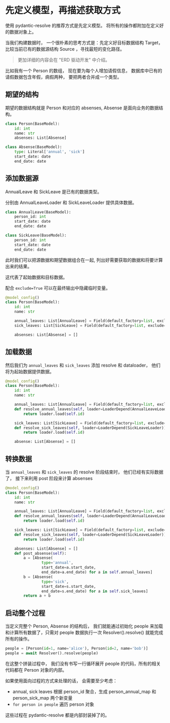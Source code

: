 # 先定义模型，再描述获取方式

使用 pydantic-resolve 的推荐方式是先定义模型。 将所有的操作都附加在定义好的数据对象上。

当我们构建数据时， 一个很朴素的思考方式是：先定义好目标数据结构 Target， 比较当前已有的数据源结构 Source ，寻找最短的变化路径。

> 更加详细的内容会在 "ERD 驱动开发" 中介绍。

比如我有一个 Person 的数组， 现在要为每个人增加请假信息， 数据库中已有的请假数据包含年假，病假两种， 要把两者合并成一个类型。

## 期望的结构

期望的数据结构就是 Person 和对应的 absenses, Absense 是面向业务的数据结构。

```python
class Person(BaseModel):
    id: int
    name: str
    absenses: List[Absense]

class Absense(BaseModel):
    type: Literal['annual', 'sick']
    start_date: date
    end_date: date
```

## 添加数据源

AnnualLeave 和 SickLeave 是已有的数据类型。

分别由 AnnualLeaveLoader 和 SickLeaveLoader 提供具体数据。

```python
class AnnualLeave(BaseModel):
    person_id: int
    start_date: date
    end_date: date

class SickLeave(BaseModel):
    person_id: int
    start_date: date
    end_date: date
```

此时我们可以把源数据和期望数据组合在一起, 列出好需要获取的数据和将要计算出来的结果。

这代表了起始数据和目标数据。

配合 `exclude=True` 可以在最终输出中隐藏临时变量。

```python
@model_config()
class Person(BaseModel):
    id: int
    name: str

    annual_leaves: List[AnnualLeave] = Field(default_factory=list, exclude=True)
    sick_leaves: List[SickLeave] = Field(default_factory=list, exclude=True)

    absenses: List[Absense] = []
```

## 加载数据

然后我们为 `annual_leaves` 和 `sick_leaves` 添加 resolve 和 dataloader， 他们将为起始数据提供数据。

```python
@model_config()
class Person(BaseModel):
    id: int
    name: str

    annual_leaves: List[AnnualLeave] = Field(default_factory=list, exclude=True)
    def resolve_annual_leaves(self, loader=LoaderDepend(AnnualLeaveLoader)):
        return loader.load(self.id)

    sick_leaves: List[SickLeave] = Field(default_factory=list, exclude=True)
    def resolve_sick_leaves(self, loader=LoaderDepend(SickLeaveLoader)):
        return loader.load(self.id)

    absense: List[Absense] = []
```

## 转换数据

当 `annual_leaves` 和 `sick_leaves` 的 resolve 阶段结束时， 他们已经有实际数据了， 接下来利用 post 阶段来计算 absenses

```python
@model_config()
class Person(BaseModel):
    id: int
    name: str

    annual_leaves: List[AnnualLeave] = Field(default_factory=list, exclude=True)
    def resolve_annual_leaves(self, loader=LoaderDepend(AnnualLeaveLoader)):
        return loader.load(self.id)

    sick_leaves: List[SickLeave] = Field(default_factory=list, exclude=True)
    def resolve_sick_leaves(self, loader=LoaderDepend(SickLeaveLoader)):
        return loader.load(self.id)

    absenses: List[Absense] = []
    def post_absense(self):
        a = [Absense(
                type='annual',
                start_date=a.start_date,
                end_date=a.end_date) for a in self.annual_leaves]
        b = [Absense(
                type='sick',
                start_date=s.start_date,
                end_date=s.end_date) for a in self.sick_leaves]
        return a + b
```

## 启动整个过程

当定义完整个 Person, Absense 的结构后， 我们就能通过初始化 people 来加载和计算所有数据了，只需对 people 数据执行一次 Resolver().resolve() 就能完成所有的操作。

```python
people = [Person(id=1, name='alice'), Person(id=2, name='bob')]
people = await Resolver().resolve(people)
```

在这整个拼装过程中， 我们没有书写一行循环展开 people 的代码，所有的相关代码都在 Person 对象的内部。

如果使用面向过程的方式来处理的话， 会需要至少考虑：

- annual, sick leaves 根据 person_id 聚合，生成 person_annual_map 和 person_sick_map 两个新变量
- `for person in people` 遍历 person 对象

这些过程在 pydantic-resolve 都是内部封装掉了的。
